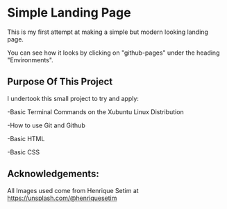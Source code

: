 # Simple Landing Page
This is my first attempt at making a simple but modern looking landing page.

You can see how it looks by clicking on "github-pages" under the heading "Environments".

## Purpose Of This Project
I undertook this small project to try and apply:

-Basic Terminal Commands on the Xubuntu Linux Distribution

-How to use Git and Github

-Basic HTML

-Basic CSS

## Acknowledgements: 
All Images used come from Henrique Setim at https://unsplash.com/@henriquesetim